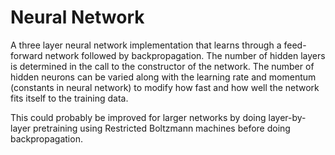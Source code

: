 # Neural Network

A three layer neural network implementation that learns through a feed-forward network followed by backpropagation. The number of hidden layers is determined in the call to the constructor of the network. The number of hidden neurons can be varied along with the learning rate and momentum (constants in neural network) to modify how fast and how well the network fits itself to the training data.

This could probably be improved for larger networks by doing layer-by-layer pretraining using Restricted Boltzmann machines before doing backpropagation.
